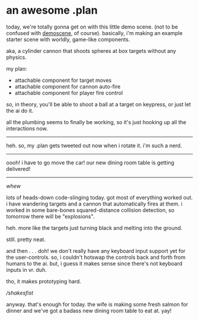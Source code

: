 # an awesome .plan

today, we're totally gonna get on with this little demo scene.  (not to be confused with [demoscene](https://en.wikipedia.org/wiki/Demoscene), of course). basically, i'm making an example starter scene with worldly, game-like components.

aka, a cylinder cannon that shoots spheres at box targets without any physics.

my plan:

* attachable component for target moves
* attachable component for cannon auto-fire
* attachable component for player fire control

so, in theory, you'll be able to shoot a ball at a target on keypress, or just let the ai do it.

all the plumbing seems to finally be working, so it's just hooking up all the interactions now.

---

heh.  so, my .plan gets tweeted out now when i rotate it.  i'm such a nerd.

---

oooh!  i have to go move the car!  our new dining room table is getting delivered!

---

_whew_

lots of heads-down code-slinging today.  got most of everything worked out.  i have wandering targets and a cannon that automatically fires at them.  i worked in some bare-bones squared-distance collision detection, so tomorrow there will be "explosions".

heh.  more like the targets just turning black and melting into the ground.

still.  pretty neat.

and then . . . doh!  we don't really have any keyboard input support yet for the user-controls.  so, i couldn't hotswap the controls back and forth from humans to the ai.  but, i guess it makes sense since there's not keyboard inputs in vr.  duh.

tho, it makes prototyping hard.

_/shakesfist_

anyway.  that's enough for today.  the wife is making some fresh salmon for dinner and we've got a badass new dining room table to eat at.  yay!



